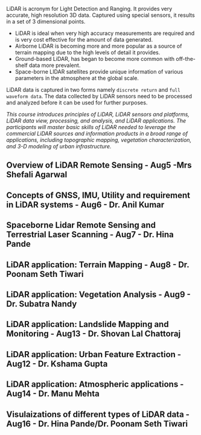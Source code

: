LiDAR is acronym for Light Detection and Ranging. It provides very accurate, high resolution 3D data. Captured using special sensors, it results in a set of 3 dimensional points. 
- LiDAR is ideal when very high accuracy measurements are required and is very cost effective for the amount of data generated.
- Airborne LiDAR is becoming more and more popular as a source of terrain mapping due to the high levels of detail it provides.
- Ground-based LiDAR, has began to become more common with off-the-shelf data more prevalent.
- Space-borne LIDAR satellites provide unique information of various parameters in the atmosphere at the global scale.

LiDAR data is captured in two forms namely `discrete return` and `full waveform data`. The data collected by LiDAR sensors need to be processed and analyzed before it can be used for further purposes. 

_This course introduces principles of LiDAR, LiDAR sensors and platforms, LiDAR data view, processing, and analysis, and LiDAR applications. The participants will master basic skills of LiDAR needed to leverage the commercial LiDAR sources and information products in a broad range of applications, including topographic mapping, vegetation characterization, and 3-D modeling of urban infrastructure._


## Overview of LiDAR Remote Sensing - Aug5 -Mrs Shefali Agarwal

## Concepts of GNSS, IMU, Utility and requirement in LiDAR systems - Aug6 - Dr. Anil Kumar

## Spaceborne Lidar Remote Sensing and Terrestrial Laser Scanning - Aug7 - Dr. Hina Pande

## LiDAR application: Terrain Mapping - Aug8 - Dr. Poonam Seth Tiwari

## LiDAR application: Vegetation Analysis - Aug9 - Dr. Subatra Nandy

## LiDAR application: Landslide Mapping and Monitoring - Aug13 - Dr. Shovan Lal Chattoraj

## LiDAR application: Urban Feature Extraction - Aug12 - Dr. Kshama Gupta

## LiDAR application: Atmospheric applications - Aug14 - Dr. Manu Mehta

## Visulaizations of different types of LiDAR data - Aug16 - Dr. Hina Pande/Dr. Poonam Seth Tiwari
